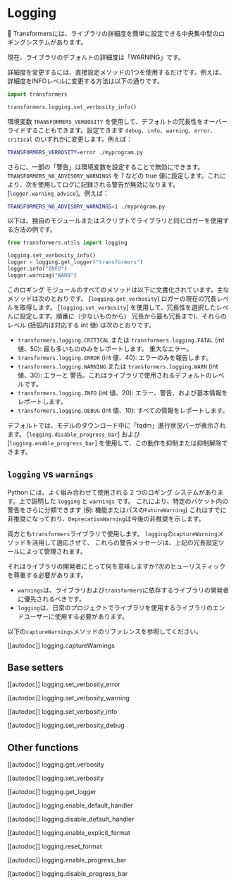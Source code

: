 <!--Copyright 2023 The HuggingFace Team. All rights reserved.

Licensed under the Apache License, Version 2.0 (the "License"); you may not use this file except in compliance with
the License. You may obtain a copy of the License at

http://www.apache.org/licenses/LICENSE-2.0

Unless required by applicable law or agreed to in writing, software distributed under the License is distributed on
an "AS IS" BASIS, WITHOUT WARRANTIES OR CONDITIONS OF ANY KIND, either express or implied. See the License for the
specific language governing permissions and limitations under the License.

⚠️ Note that this file is in Markdown but contain specific syntax for our doc-builder (similar to MDX) that may not be
rendered properly in your Markdown viewer.

-->

# Logging

🤗 Transformersには、ライブラリの詳細度を簡単に設定できる中央集中型のロギングシステムがあります。

現在、ライブラリのデフォルトの詳細度は「WARNING」です。

詳細度を変更するには、直接設定メソッドの1つを使用するだけです。例えば、詳細度をINFOレベルに変更する方法は以下の通りです。

```python
import transformers

transformers.logging.set_verbosity_info()
```


環境変数 `TRANSFORMERS_VERBOSITY` を使用して、デフォルトの冗長性をオーバーライドすることもできます。設定できます
`debug`、`info`、`warning`、`error`、`critical` のいずれかに変更します。例えば：

```bash
TRANSFORMERS_VERBOSITY=error ./myprogram.py
```


さらに、一部の「警告」は環境変数を設定することで無効にできます。
`TRANSFORMERS_NO_ADVISORY_WARNINGS` を *1* などの true 値に設定します。これにより、次を使用してログに記録される警告が無効になります。
[`logger.warning_advice`]。例えば：

```bash
TRANSFORMERS_NO_ADVISORY_WARNINGS=1 ./myprogram.py
```


以下は、独自のモジュールまたはスクリプトでライブラリと同じロガーを使用する方法の例です。

```python
from transformers.utils import logging

logging.set_verbosity_info()
logger = logging.get_logger("transformers")
logger.info("INFO")
logger.warning("WARN")
```

このロギング モジュールのすべてのメソッドは以下に文書化されています。主なメソッドは次のとおりです。
[`logging.get_verbosity`] ロガーの現在の冗長レベルを取得します。
[`logging.set_verbosity`] を使用して、冗長性を選択したレベルに設定します。順番に（少ないものから）
冗長から最も冗長まで)、それらのレベル (括弧内は対応する int 値) は次のとおりです。

- `transformers.logging.CRITICAL` または `transformers.logging.FATAL` (int 値、50): 最も多いもののみをレポートします。
  重大なエラー。
- `transformers.logging.ERROR` (int 値、40): エラーのみを報告します。
- `transformers.logging.WARNING` または `transformers.logging.WARN` (int 値、30): エラーと
  警告。これはライブラリで使用されるデフォルトのレベルです。
- `transformers.logging.INFO` (int 値、20): エラー、警告、および基本情報をレポートします。
- `transformers.logging.DEBUG` (int 値、10): すべての情報をレポートします。

デフォルトでは、モデルのダウンロード中に「tqdm」進行状況バーが表示されます。 [`logging.disable_progress_bar`] および [`logging.enable_progress_bar`] を使用して、この動作を抑制または抑制解除できます。

## `logging` vs `warnings`

Python には、よく組み合わせて使用​​される 2 つのロギング システムがあります。上で説明した `logging` と `warnings` です。
これにより、特定のバケット内の警告をさらに分類できます (例: 機能またはパスの`FutureWarning`)
これはすでに非推奨になっており、`DeprecationWarning`は今後の非推奨を示します。

両方とも`transformers`ライブラリで使用します。 `logging`の`captureWarning`メソッドを活用して適応させて、
これらの警告メッセージは、上記の冗長設定ツールによって管理されます。

それはライブラリの開発者にとって何を意味しますか?次のヒューリスティックを尊重する必要があります。
- `warnings`は、ライブラリおよび`transformers`に依存するライブラリの開発者に優先されるべきです。
- `logging`は、日常のプロジェクトでライブラリを使用するライブラリのエンドユーザーに使用する必要があります。

以下の`captureWarnings`メソッドのリファレンスを参照してください。

[[autodoc]] logging.captureWarnings

## Base setters

[[autodoc]] logging.set_verbosity_error

[[autodoc]] logging.set_verbosity_warning

[[autodoc]] logging.set_verbosity_info

[[autodoc]] logging.set_verbosity_debug

## Other functions

[[autodoc]] logging.get_verbosity

[[autodoc]] logging.set_verbosity

[[autodoc]] logging.get_logger

[[autodoc]] logging.enable_default_handler

[[autodoc]] logging.disable_default_handler

[[autodoc]] logging.enable_explicit_format

[[autodoc]] logging.reset_format

[[autodoc]] logging.enable_progress_bar

[[autodoc]] logging.disable_progress_bar

